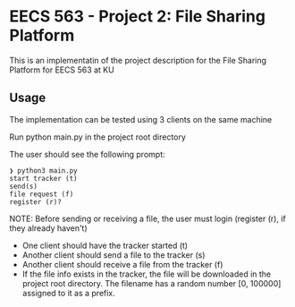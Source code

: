 # EECS 563 - Project 2: File Sharing Platform
This is an implementatin of the project description for the File Sharing Platform for EECS 563 at KU 

## Usage 
The implementation can be tested using 3 clients on the same machine 


Run python main.py in the project root directory 

The user should see the following prompt: 
```
❯ python3 main.py 
start tracker (t)
send(s)
file request (f)
register (r)?

```

NOTE: Before sending or receiving a file, the user must login (register (r), if they already haven't)
- One client should have the tracker started (t)
- Another client should send a file to the tracker (s)
- Another client should receive a file from the tracker (f)
- If the file info exists in the tracker, the file will be downloaded in the project root directory. The filename has a random number [0, 100000] assigned to it as a prefix. 
